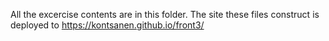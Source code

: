 All the excercise contents are in this folder. The site these files construct is deployed to https://kontsanen.github.io/front3/
